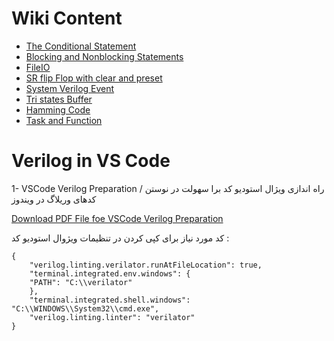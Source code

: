 # Wiki Content
+ [The Conditional Statement](https://github.com/amirrezatav/Verilog_VHDL/wiki/The-Conditional-Statement)
+ [Blocking and Nonblocking Statements](https://github.com/amirrezatav/Verilog_VHDL/wiki/Blocking-and-Nonblocking-Statements)
+ [FileIO](https://github.com/amirrezatav/Verilog_VHDL/wiki/FileIO)
+ [SR flip Flop with clear and preset](https://github.com/amirrezatav/Verilog_VHDL/wiki/SR-flip-Flop-with-clear-and-preset)
+ [System Verilog Event](https://github.com/amirrezatav/Verilog_VHDL/wiki/System-Verilog-Event)
+ [Tri states Buffer](https://github.com/amirrezatav/Verilog_VHDL/wiki/Tri-states-Buffer)
+ [Hamming Code](https://github.com/amirrezatav/Verilog_VHDL/wiki/Hamming-Code)
+ [Task and Function](https://github.com/amirrezatav/Verilog_VHDL/wiki/Task-and-Function)

# Verilog in VS Code

1- VSCode Verilog Preparation / 
راه اندازی ویژال استودیو کد برا سهولت در نوستن کدهای وریلاگ در ویندوز

[Download PDF File foe VSCode Verilog Preparation](https://github.com/amirrezatav/Verilog_VHDL/blob/main/VSCodeVerilogPreparation%20.pdf)

کد مورد نیاز برای کپی کردن در تنظیمات ویژوال استودیو کد :
     
    {        
        "verilog.linting.verilator.runAtFileLocation": true,     
        "terminal.integrated.env.windows": {        
        "PATH": "C:\\verilator"           
        },         
        "terminal.integrated.shell.windows": "C:\\WINDOWS\\System32\\cmd.exe",  
        "verilog.linting.linter": "verilator"  
    }

